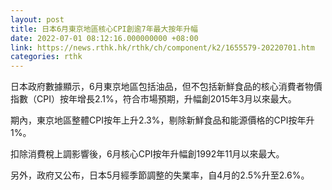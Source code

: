 ```yaml
---
layout: post
title: 日本6月東京地區核心CPI創逾7年最大按年升幅
date: 2022-07-01 08:12:16.000000000 +08:00
link: https://news.rthk.hk/rthk/ch/component/k2/1655579-20220701.htm
categories: rthk
---
```


日本政府數據顯示，6月東京地區包括油品，但不包括新鮮食品的核心消費者物價指數（CPI）按年增長2.1%，符合市場預期，升幅創2015年3月以來最大。

期內，東京地區整體CPI按年上升2.3%，剔除新鮮食品和能源價格的CPI按年升1%。

扣除消費稅上調影響後，6月核心CPI按年升幅創1992年11月以來最大。

另外，政府又公布，日本5月經季節調整的失業率，自4月的2.5%升至2.6%。
